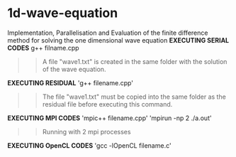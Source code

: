 # 1d-wave-equation
Implementation, Parallelisation and Evaluation of the finite difference method for solving the one dimensional wave equation
**EXECUTING SERIAL CODES**
g++ filname.cpp
>>A file "wave1.txt" is created in the same folder with the solution of the wave equation.

**EXECUTING RESIDUAL**
'g++ filename.cpp'
>>The file "wave1.txt" must be copied into the same folder as the residual file before executing this command.

**EXECUTING MPI CODES**
'mpic++ filename.cpp'
'mpirun -np 2 ./a.out'
>> Running with 2 mpi processes

**EXECUTING OpenCL CODES**
'gcc -lOpenCL filename.c'
